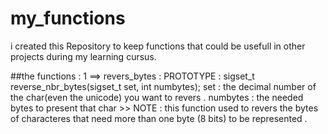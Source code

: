 # my_functions
i created this Repository to keep functions that could be usefull in other projects during my learning cursus.

##the functions :
1 ==> revers_bytes :
    PROTOTYPE : sigset_t	reverse_nbr_bytes(sigset_t set, int numbytes);
      set      : the decimal number of the char(even the unicode) you want to revers .
      numbytes : the needed bytes to present that char 
    >> NOTE : this function used to revers the bytes of characteres that need more than one byte (8 bits) to be represented .
    
